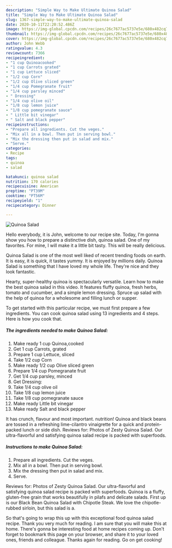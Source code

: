```yaml
---
description: "Simple Way to Make Ultimate Quinoa Salad"
title: "Simple Way to Make Ultimate Quinoa Salad"
slug: 1367-simple-way-to-make-ultimate-quinoa-salad
date: 2020-10-11T22:20:52.486Z
image: https://img-global.cpcdn.com/recipes/26c7677ac5737e5e/680x482cq70/quinoa-salad-recipe-main-photo.jpg
thumbnail: https://img-global.cpcdn.com/recipes/26c7677ac5737e5e/680x482cq70/quinoa-salad-recipe-main-photo.jpg
cover: https://img-global.cpcdn.com/recipes/26c7677ac5737e5e/680x482cq70/quinoa-salad-recipe-main-photo.jpg
author: John Webb
ratingvalue: 4.3
reviewcount: 7366
recipeingredient:
- "1 cup Quinoacooked"
- "1 cup Carrots grated"
- "1 cup Lettuce sliced"
- "1/2 cup Corn"
- "1/2 cup Olive sliced green"
- "1/4 cup Pomegranate fruit"
- "1/4 cup parsley minced"
- " Dressing"
- "1/4 cup olive oil"
- "1/8 cup lemon juice"
- "1/8 cup pomegranate sauce"
- " Little bit vinegar"
- " Salt and black pepper"
recipeinstructions:
- "Prepare all ingredients. Cut the veges."
- "Mix all in a bowl. Then put in serving bowl."
- "Mix the dressing then put in salad and mix."
- "Serve."
categories:
- Recipe
tags:
- quinoa
- salad

katakunci: quinoa salad 
nutrition: 170 calories
recipecuisine: American
preptime: "PT39M"
cooktime: "PT56M"
recipeyield: "1"
recipecategory: Dinner

---
```



![Quinoa Salad](https://img-global.cpcdn.com/recipes/26c7677ac5737e5e/680x482cq70/quinoa-salad-recipe-main-photo.jpg)

Hello everybody, it is John, welcome to our recipe site. Today, I'm gonna show you how to prepare a distinctive dish, quinoa salad. One of my favorites. For mine, I will make it a little bit tasty. This will be really delicious.

Quinoa Salad is one of the most well liked of recent trending foods on earth. It is easy, it is quick, it tastes yummy. It is enjoyed by millions daily. Quinoa Salad is something that I have loved my whole life. They're nice and they look fantastic.

Hearty, super-healthy quinoa is spectacularly versatile. Learn how to make the best quinoa salad in this video. It features fluffy quinoa, fresh herbs, tomato and cucumber, and a simple lemon dressing. Spruce up salad with the help of quinoa for a wholesome and filling lunch or supper.


To get started with this particular recipe, we must first prepare a few ingredients. You can cook quinoa salad using 13 ingredients and 4 steps. Here is how you cook that.

<!--inarticleads1-->

##### The ingredients needed to make Quinoa Salad:

1. Make ready 1 cup Quinoa,cooked
1. Get 1 cup Carrots, grated
1. Prepare 1 cup Lettuce, sliced
1. Take 1/2 cup Corn
1. Make ready 1/2 cup Olive sliced green
1. Prepare 1/4 cup Pomegranate fruit
1. Get 1/4 cup parsley, minced
1. Get  Dressing:
1. Take 1/4 cup olive oil
1. Take 1/8 cup lemon juice
1. Take 1/8 cup pomegranate sauce
1. Make ready  Little bit vinegar
1. Make ready  Salt and black pepper


It has crunch, flavour and most important. nutrition! Quinoa and black beans are tossed in a refreshing lime-cilantro vinaigrette for a quick and protein-packed lunch or side dish. Reviews for: Photos of Zesty Quinoa Salad. Our ultra-flavorful and satisfying quinoa salad recipe is packed with superfoods. 

<!--inarticleads2-->

##### Instructions to make Quinoa Salad:

1. Prepare all ingredients. Cut the veges.
1. Mix all in a bowl. Then put in serving bowl.
1. Mix the dressing then put in salad and mix.
1. Serve.


Reviews for: Photos of Zesty Quinoa Salad. Our ultra-flavorful and satisfying quinoa salad recipe is packed with superfoods. Quinoa is a fluffy, gluten-free grain that works beautifully in pilafs and delicate salads. First up is our Black Bean Quinoa Salad with Chipotle Steak. We love the chipotle-rubbed sirloin, but this salad is a. 

So that's going to wrap this up with this exceptional food quinoa salad recipe. Thank you very much for reading. I am sure that you will make this at home. There's gonna be interesting food at home recipes coming up. Don't forget to bookmark this page on your browser, and share it to your loved ones, friends and colleague. Thanks again for reading. Go on get cooking!
